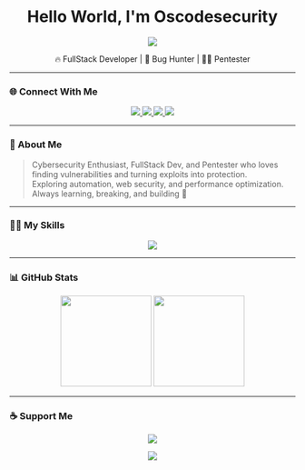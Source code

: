<h1 align="center">Hello World, I'm Oscodesecurity</h1>

<p align="center">
  <img src="https://capsule-render.vercel.app/api?type=waving&color=0:00c6ff,100:0072ff&height=200&section=header&text=Oscodesecurity&fontSize=50&fontColor=fff&animation=twinkling" />
</p>

<p align="center">
  🔥 FullStack Developer | 🧠 Bug Hunter | 🕵️‍♂️ Pentester
</p>

---

### 🌐 Connect With Me
<p align="center">
  <a href="https://instagram.com/oscodesecurity" target="_blank">
    <img src="https://img.shields.io/badge/Instagram-E4405F?style=for-the-badge&logo=instagram&logoColor=white" />
  </a>
  <a href="https://tiktok.com/@oscodesecurity" target="_blank">
    <img src="https://img.shields.io/badge/TikTok-000000?style=for-the-badge&logo=tiktok&logoColor=white" />
  </a>
  <a href="https://youtube.com/@oscodesecurity" target="_blank">
    <img src="https://img.shields.io/badge/YouTube-FF0000?style=for-the-badge&logo=youtube&logoColor=white" />
  </a>
  <a href="https://discord.gg/sBNC74ZY" target="_blank">
    <img src="https://img.shields.io/badge/Discord-5865F2?style=for-the-badge&logo=discord&logoColor=white" />
  </a>
</p>

---

### 🧠 About Me
> Cybersecurity Enthusiast, FullStack Dev, and Pentester who loves finding vulnerabilities and turning exploits into protection.  
> Exploring automation, web security, and performance optimization.  
> Always learning, breaking, and building 🧩

---

### 👨‍💻 My Skills
<p align="center">
  <img src="https://skillicons.dev/icons?i=html,css,js,python,cpp,php,laravel,react,java,bash,kalilinux,git" />
</p>

---

### 📊 GitHub Stats
<p align="center">
  <img src="https://github-readme-stats.vercel.app/api?username=Oscodesecurity&show_icons=true&theme=tokyonight" height="160px"/>
  <img src="https://github-readme-streak-stats.herokuapp.com/?user=Oscodesecurity&theme=tokyonight" height="160px"/>
</p>

---

### ☕ Support Me
<p align="center">
  <a href="https://ko-fi.com/oscodesecurity">
    <img src="https://img.shields.io/badge/☕-Buy%20Me%20a%20Coffee-orange?style=for-the-badge" />
  </a>
</p>

<p align="center">
  <img src="https://capsule-render.vercel.app/api?type=waving&color=0:0072ff,100:00c6ff&height=120&section=footer" />
</p>
